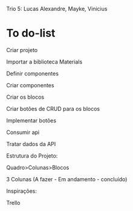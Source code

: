 Trio 5: Lucas Alexandre, Mayke, Vinicius

# To do-list

Criar projeto

Importar a biblioteca Materials

Definir componentes

Criar componentes

Criar os blocos

Criar botões de CRUD para os blocos

Implementar botões

Consumir api

Tratar dados da API


Estrutura do Projeto:

Quadro>Colunas>Blocos

3 Colunas (A fazer - Em andamento - concluído)


Inspirações:

Trello
